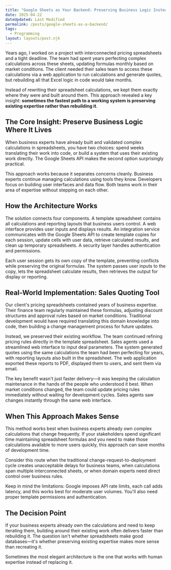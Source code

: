 ```yaml
---
title: "Google Sheets as Your Backend: Preserving Business Logic Instead of Rebuilding It"
date: 2025-04-22
dateUpdated: Last Modified
permalink: /posts/google-sheets-as-a-backend/
tags:
  - Programming
layout: layouts/post.njk
---
```


Years ago, I worked on a project with interconnected pricing spreadsheets and a tight deadline. The team had spent years perfecting complex calculations across these sheets, updating formulas monthly based on market conditions. The client needed their sales team to access these calculations via a web application to run calculations and generate quotes, but rebuilding all that Excel logic in code would take months.

Instead of rewriting their spreadsheet calculations, we kept them exactly where they were and built around them. This approach revealed a key insight: **sometimes the fastest path to a working system is preserving existing expertise rather than rebuilding it**.

## The Core Insight: Preserve Business Logic Where It Lives

When business experts have already built and validated complex calculations in spreadsheets, you have two choices: spend weeks translating their work into code, or build a system that uses their existing work directly. The Google Sheets API makes the second option surprisingly practical.

This approach works because it separates concerns cleanly. Business experts continue managing calculations using tools they know. Developers focus on building user interfaces and data flow. Both teams work in their area of expertise without stepping on each other.

## How the Architecture Works

The solution connects four components. A template spreadsheet contains all calculations and reporting layouts that business users control. A web interface provides user inputs and displays results. An integration service communicates with the Google Sheets API to create template copies for each session, update cells with user data, retrieve calculated results, and clean up temporary spreadsheets. A security layer handles authentication and permissions.

Each user session gets its own copy of the template, preventing conflicts while preserving the original formulas. The system passes user inputs to the copy, lets the spreadsheet calculate results, then retrieves the output for display or reporting.

## Real-World Implementation: Sales Quoting Tool

Our client's pricing spreadsheets contained years of business expertise. Their finance team regularly maintained these formulas, adjusting discount structures and approval rules based on market conditions. Traditional development would have required translating this domain knowledge into code, then building a change management process for future updates.

Instead, we preserved their existing workflow. The team continued refining pricing rules directly in the template spreadsheet. Sales agents used a streamlined web interface to input deal parameters. The system generated quotes using the same calculations the team had been perfecting for years, with reporting layouts also built in the spreadsheet. The web application exported these reports to PDF, displayed them to users, and sent them via email.

The key benefit wasn't just faster delivery—it was keeping the calculation maintenance in the hands of the people who understood it best. When market conditions changed, the team could update pricing rules immediately without waiting for development cycles. Sales agents saw changes instantly through the same web interface.

## When This Approach Makes Sense

This method works best when business experts already own complex calculations that change frequently. If your stakeholders spend significant time maintaining spreadsheet formulas and you need to make those calculations available to more users quickly, this approach can save months of development time.

Consider this route when the traditional change-request-to-deployment cycle creates unacceptable delays for business teams, when calculations span multiple interconnected sheets, or when domain experts need direct control over business rules.

Keep in mind the limitations: Google imposes API rate limits, each call adds latency, and this works best for moderate user volumes. You'll also need proper template permissions and authentication.

## The Decision Point

If your business experts already own the calculations and need to keep iterating them, building around their existing work often delivers faster than rebuilding it. The question isn't whether spreadsheets make good databases—it's whether preserving existing expertise makes more sense than recreating it.

Sometimes the most elegant architecture is the one that works with human expertise instead of replacing it.
